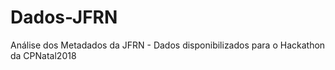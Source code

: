 # Dados-JFRN
Análise dos Metadados da JFRN - Dados disponibilizados para o Hackathon da CPNatal2018
